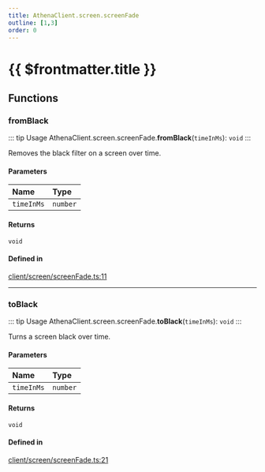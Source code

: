 ```yaml
---
title: AthenaClient.screen.screenFade
outline: [1,3]
order: 0
---
```


# {{ $frontmatter.title }}


## Functions

### fromBlack

::: tip Usage
AthenaClient.screen.screenFade.**fromBlack**(`timeInMs`): `void`
:::

Removes the black filter on a screen over time.

#### Parameters

| Name | Type |
| :------ | :------ |
| `timeInMs` | `number` |

#### Returns

`void`

#### Defined in

[client/screen/screenFade.ts:11](https://github.com/Stuyk/altv-athena/blob/feb0cb2/src/core/client/screen/screenFade.ts#L11)

___

### toBlack

::: tip Usage
AthenaClient.screen.screenFade.**toBlack**(`timeInMs`): `void`
:::

Turns a screen black over time.

#### Parameters

| Name | Type |
| :------ | :------ |
| `timeInMs` | `number` |

#### Returns

`void`

#### Defined in

[client/screen/screenFade.ts:21](https://github.com/Stuyk/altv-athena/blob/feb0cb2/src/core/client/screen/screenFade.ts#L21)
